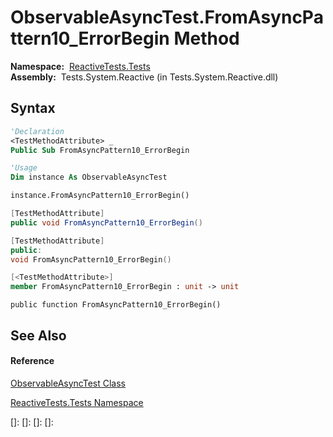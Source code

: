 # ObservableAsyncTest.FromAsyncPattern10\_ErrorBegin Method

**Namespace:**  [ReactiveTests.Tests](ReactiveTests.Tests\ReactiveTests.Tests.md)  
**Assembly:**  Tests.System.Reactive (in Tests.System.Reactive.dll)

## Syntax

```vb
'Declaration
<TestMethodAttribute> _
Public Sub FromAsyncPattern10_ErrorBegin
```

```vb
'Usage
Dim instance As ObservableAsyncTest

instance.FromAsyncPattern10_ErrorBegin()
```

```csharp
[TestMethodAttribute]
public void FromAsyncPattern10_ErrorBegin()
```

```c++
[TestMethodAttribute]
public:
void FromAsyncPattern10_ErrorBegin()
```

```fsharp
[<TestMethodAttribute>]
member FromAsyncPattern10_ErrorBegin : unit -> unit 
```

```jscript
public function FromAsyncPattern10_ErrorBegin()
```

## See Also

#### Reference

[ObservableAsyncTest Class](ObservableAsyncTest\ObservableAsyncTest.md)

[ReactiveTests.Tests Namespace](ReactiveTests.Tests\ReactiveTests.Tests.md)

[]: 
[]: 
[]: 
[]: 